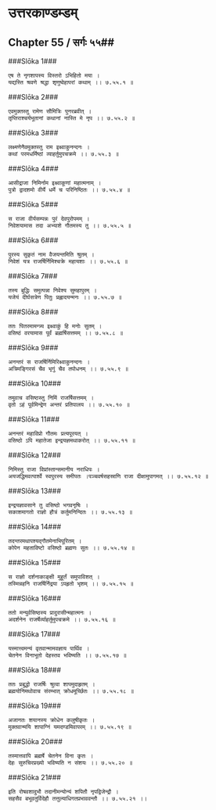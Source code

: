 उत्तरकाण्डम्डम्
===============================


## Chapter 55  / सर्गः ५५##


###Slōka 1###


    एष ते नृगशापस्य विस्तरो ऽभिहितो मया ।
    यद्यस्ति श्रवणे श्रद्धा शृणुष्वेहापरां कथाम् ।। ७.५५.१ ॥


###Slōka 2###


    एवमुक्तस्तु रामेण सौमित्रिः पुनरब्रवीत् ।
    तृप्तिराश्चर्यभूतानां कथानां नास्ति मे नृप ।। ७.५५.२ ॥


###Slōka 3###


    लक्ष्मणेनैवमुक्तस्तु राम इक्ष्वाकुनन्दनः ।
    कथां परमधर्मिष्ठां व्याहर्तुमुपचक्रमे ।। ७.५५.३ ॥


###Slōka 4###


    आसीद्राजा निमिर्नाम इक्ष्वाकूणां महात्मनाम् ।
    पुत्रो द्वादशमो वीर्ये धर्मे च परिनिष्ठितः ।। ७.५५.४ ॥


###Slōka 5###


    स राजा वीर्यसम्पन्नः पुरं देवपुरोपमम् ।
    निवेशयामास तदा अभ्याशे गौतमस्य तु ।। ७.५५.५ ॥


###Slōka 6###


    पुरस्य सुकृतं नाम वैजयन्तमिति श्रुतम् ।
    निवेशं यत्र राजर्षिर्निमिश्चक्रे महायशाः ।। ७.५५.६ ॥


###Slōka 7###


    तस्य बुद्धिः समुत्पन्ना निवेश्य सुमहापुरम् ।
    यजेयं दीर्घसत्रेण पितुः प्रह्लादयन्मनः ।। ७.५५.७ ॥


###Slōka 8###


    ततः पितरमामन्त्र्य इक्ष्वाकुं हि मनोः सुतम् ।
    वसिष्ठं वरयामास पूर्वं ब्रह्मर्षिसत्तमम् ।। ७.५५.८ ॥


###Slōka 9###


    अनन्तरं स राजर्षिर्निमिरिक्ष्वाकुनन्दनः ।
    अत्रिमङ्गिरसं चैव भृगुं चैव तपोधनम् ।। ७.५५.९ ॥


###Slōka 10###


    तमुवाच वसिष्ठस्तु निमिं राजर्षिसत्तमम् ।
    वृतो ऽहं पूर्वमिन्द्रेण अन्तरं प्रतिपालय ।। ७.५५.१० ॥


###Slōka 11###


    अनन्तरं महाविप्रो गौतमः प्रत्यपूरयत् ।
    वसिष्ठो ऽपि महातेजा इन्द्रयज्ञमथाकरोत् ।। ७.५५.११ ॥


###Slōka 12###


    निमिस्तु राजा विप्रांस्तान्समानीय नराधिपः ।
    अयजद्धिमवत्पार्श्वे स्वपुरस्य समीपतः ।पञ्चवर्षसहस्राणि राजा दीक्षामुपागमत् ।। ७.५५.१२ ॥


###Slōka 13###


    इन्द्रयज्ञावसाने तु वसिष्ठो भगवनृषिः ।
    सकाशमागतो राज्ञो हौत्रं कर्तुमनिन्दितः ।। ७.५५.१३ ॥


###Slōka 14###


    तदन्तरमथापश्यद्गौतमेनाभिपूरितम् ।
    कोपेन महताविष्टो वसिष्ठो ब्रह्मणः सुतः ।। ७.५५.१४ ॥


###Slōka 15###


    स राज्ञो दर्शनाकाङ्क्षी मुहूर्तं समुपाविशत् ।
    तस्मिन्नहनि राजर्षिर्निद्रया ऽपहृतो भृशम् ।। ७.५५.१५ ॥


###Slōka 16###


    ततो मन्युर्वसिष्ठस्य प्रादुरासीन्महात्मनः ।
    अदर्शनेन राजर्षेर्व्याहर्तुमुपचक्रमे ।। ७.५५.१६ ॥


###Slōka 17###


    यस्मात्त्वमन्यं वृतवान्मामवज्ञाय पार्थिव ।
    चेतनेन विनाभूतो देहस्तव भविष्यति ।। ७.५५.१७ ॥


###Slōka 18###


    ततः प्रबुद्धो राजर्षिः श्रुत्वा शापमुदाहृतम् ।
    ब्रह्मयोनिमथोवाच संरम्भात् क्रोधमूर्च्छितः ।। ७.५५.१८ ॥


###Slōka 19###


    अजानतः शयानस्य क्रोधेन कलुषीकृतः ।
    मुक्तवान्मयि शापाग्निं यमदण्डमिवापरम् ।। ७.५५.१९ ॥


###Slōka 20###


    तस्मात्तवापि ब्रह्मर्षे चेतनेन विना कृतः ।
    देहः सुरुचिरप्रख्यो भविष्यति न संशयः ।। ७.५५.२० ॥


###Slōka 21###


    इति रोषवशादुभौ तदानीमन्योन्यं शपितौ नृपद्विजेन्द्रौ ।
    सहसैव बभूवतुर्विदेहौ तत्तुल्याधिगतप्रभाववन्तौ ।। ७.५५.२१ ।।


